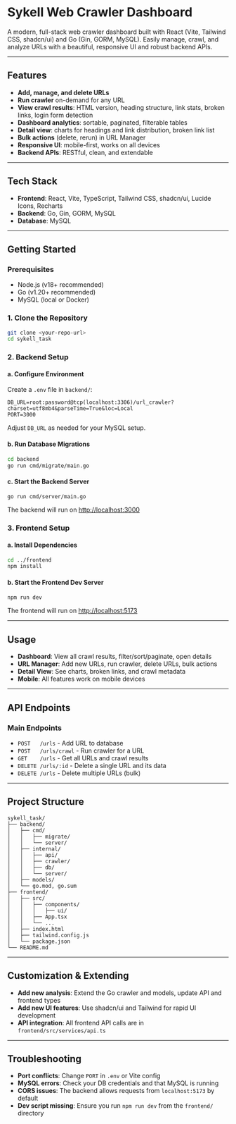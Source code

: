 # Sykell Web Crawler Dashboard

A modern, full-stack web crawler dashboard built with React (Vite, Tailwind CSS, shadcn/ui) and Go (Gin, GORM, MySQL). Easily manage, crawl, and analyze URLs with a beautiful, responsive UI and robust backend APIs.

---

## Features

- **Add, manage, and delete URLs**
- **Run crawler** on-demand for any URL
- **View crawl results**: HTML version, heading structure, link stats, broken links, login form detection
- **Dashboard analytics**: sortable, paginated, filterable tables
- **Detail view**: charts for headings and link distribution, broken link list
- **Bulk actions** (delete, rerun) in URL Manager
- **Responsive UI**: mobile-first, works on all devices
- **Backend APIs**: RESTful, clean, and extendable

---

## Tech Stack

- **Frontend**: React, Vite, TypeScript, Tailwind CSS, shadcn/ui, Lucide Icons, Recharts
- **Backend**: Go, Gin, GORM, MySQL
- **Database**: MySQL 
---

## Getting Started

### Prerequisites
- Node.js (v18+ recommended)
- Go (v1.20+ recommended)
- MySQL (local or Docker)

### 1. Clone the Repository
```bash
git clone <your-repo-url>
cd sykell_task
```

### 2. Backend Setup

#### a. Configure Environment
Create a `.env` file in `backend/`:
```env
DB_URL=root:password@tcp(localhost:3306)/url_crawler?charset=utf8mb4&parseTime=True&loc=Local
PORT=3000
```
Adjust `DB_URL` as needed for your MySQL setup.

#### b. Run Database Migrations
```bash
cd backend
go run cmd/migrate/main.go
```

#### c. Start the Backend Server
```bash
go run cmd/server/main.go
```
The backend will run on [http://localhost:3000](http://localhost:3000)

### 3. Frontend Setup

#### a. Install Dependencies
```bash
cd ../frontend
npm install
```

#### b. Start the Frontend Dev Server
```bash
npm run dev
```
The frontend will run on [http://localhost:5173](http://localhost:5173)

---

## Usage

- **Dashboard**: View all crawl results, filter/sort/paginate, open details
- **URL Manager**: Add new URLs, run crawler, delete URLs, bulk actions
- **Detail View**: See charts, broken links, and crawl metadata
- **Mobile**: All features work on mobile devices

---

## API Endpoints

### Main Endpoints
- `POST   /urls`         - Add URL to database
- `POST   /urls/crawl`   - Run crawler for a URL
- `GET    /urls`         - Get all URLs and crawl results
- `DELETE /urls/:id`     - Delete a single URL and its data
- `DELETE /urls`         - Delete multiple URLs (bulk)



---

## Project Structure

```
sykell_task/
├── backend/
│   ├── cmd/
│   │   ├── migrate/
│   │   └── server/
│   ├── internal/
│   │   ├── api/
│   │   ├── crawler/
│   │   ├── db/
│   │   └── server/
│   ├── models/
│   └── go.mod, go.sum
├── frontend/
│   ├── src/
│   │   ├── components/
│   │   │   ├── ui/
│   │   ├── App.tsx
│   │   └── ...
│   ├── index.html
│   ├── tailwind.config.js
│   └── package.json
└── README.md
```

---

## Customization & Extending
- **Add new analysis**: Extend the Go crawler and models, update API and frontend types
- **Add new UI features**: Use shadcn/ui and Tailwind for rapid UI development
- **API integration**: All frontend API calls are in `frontend/src/services/api.ts`

---

## Troubleshooting
- **Port conflicts**: Change `PORT` in `.env` or Vite config
- **MySQL errors**: Check your DB credentials and that MySQL is running
- **CORS issues**: The backend allows requests from `localhost:5173` by default
- **Dev script missing**: Ensure you run `npm run dev` from the `frontend/` directory

